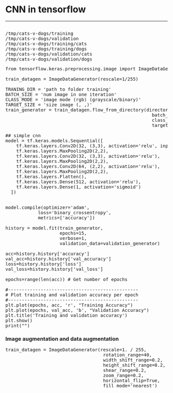 # CNN in tensorflow

---
<pre>

/tmp/cats-v-dogs/training
/tmp/cats-v-dogs/validation
/tmp/cats-v-dogs/training/cats
/tmp/cats-v-dogs/training/dogs
/tmp/cats-v-dogs/validation/cats
/tmp/cats-v-dogs/validation/dogs
</pre>

<pre>
from tensorflow.keras.preprocessing.image import ImageDataGenerator

train_datagen = ImageDataGenerator(rescale=1/255)

TRANING_DIR = 'path to folder training'
BATCH_SIZE = 'num image in one iteration'
CLASS_MODE = 'image mode (rgb) (grayscale/binary)'
TARGET_SIZE = 'size image (, ,)'
train_generator = train_datagen.flow_from_directory(directory=TRAINING_DIR,
                                                      batch_size=BATCH_SIZE,
                                                      class_mode=MODE,
                                                      target_size=SIZE)

## simple cnn
model = tf.keras.models.Sequential([ 
    tf.keras.layers.Conv2D(32, (3,3), activation='relu', input_shape=(150, 150, 3)),
    tf.keras.layers.MaxPooling2D(2,2),
    tf.keras.layers.Conv2D(32, (3,3), activation='relu'),
    tf.keras.layers.MaxPooling2D(2,2),
    tf.keras.layers.Conv2D(64, (2,2), activation='relu'),
    tf.keras.layers.MaxPooling2D(2,2),
    tf.keras.layers.Flatten(),
    tf.keras.layers.Dense(512, activation='relu'),
    tf.keras.layers.Dense(1, activation='sigmoid')
  ])

  
model.compile(optimizer='adam',
            loss='binary_crossentropy',
            metrics=['accuracy']) 

history = model.fit(train_generator,
                    epochs=15,
                    verbose=1,
                    validation_data=validation_generator)

acc=history.history['accuracy']
val_acc=history.history['val_accuracy']
loss=history.history['loss']
val_loss=history.history['val_loss']

epochs=range(len(acc)) # Get number of epochs

#------------------------------------------------
# Plot training and validation accuracy per epoch
#------------------------------------------------
plt.plot(epochs, acc, 'r', "Training Accuracy")
plt.plot(epochs, val_acc, 'b', "Validation Accuracy")
plt.title('Training and validation accuracy')
plt.show()
print("")
</pre>

### Image augmentation and data augmentation
<pre>
train_datagen = ImageDataGenerator(rescale=1. / 255,
                                    rotation_range=40,
                                    width_shift_range=0.2,
                                    height_shift_range=0.2,
                                    shear_range=0.2,
                                    zoom_range=0.2,
                                    horizontal_flip=True,
                                    fill_mode='nearest')
</pre>